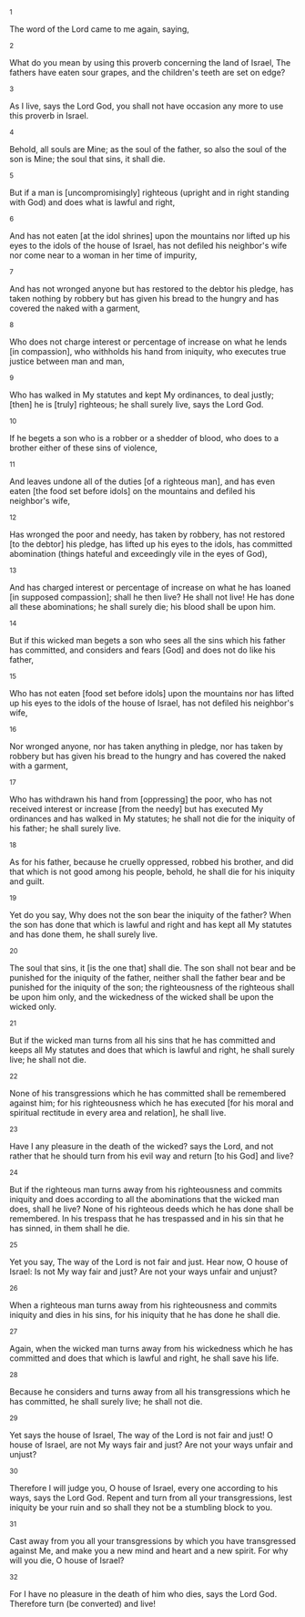 <sup>1</sup> 

The word of the Lord came to me again, saying, 

<sup>2</sup> 

What do you mean by using this proverb concerning the land of Israel, The fathers have eaten sour grapes, and the children's teeth are set on edge? 

<sup>3</sup> 

As I live, says the Lord God, you shall not have occasion any more to use this proverb in Israel. 

<sup>4</sup> 

Behold, all souls are Mine; as the soul of the father, so also the soul of the son is Mine; the soul that sins, it shall die. 

<sup>5</sup> 

But if a man is [uncompromisingly] righteous (upright and in right standing with God) and does what is lawful and right, 

<sup>6</sup> 

And has not eaten [at the idol shrines] upon the mountains nor lifted up his eyes to the idols of the house of Israel, has not defiled his neighbor's wife nor come near to a woman in her time of impurity, 

<sup>7</sup> 

And has not wronged anyone but has restored to the debtor his pledge, has taken nothing by robbery but has given his bread to the hungry and has covered the naked with a garment, 

<sup>8</sup> 

Who does not charge interest or percentage of increase on what he lends [in compassion], who withholds his hand from iniquity, who executes true justice between man and man, 

<sup>9</sup> 

Who has walked in My statutes and kept My ordinances, to deal justly; [then] he is [truly] righteous; he shall surely live, says the Lord God. 

<sup>10</sup> 

If he begets a son who is a robber or a shedder of blood, who does to a brother either of these sins of violence, 

<sup>11</sup> 

And leaves undone all of the duties [of a righteous man], and has even eaten [the food set before idols] on the mountains and defiled his neighbor's wife, 

<sup>12</sup> 

Has wronged the poor and needy, has taken by robbery, has not restored [to the debtor] his pledge, has lifted up his eyes to the idols, has committed abomination (things hateful and exceedingly vile in the eyes of God), 

<sup>13</sup> 

And has charged interest or percentage of increase on what he has loaned [in supposed compassion]; shall he then live? He shall not live! He has done all these abominations; he shall surely die; his blood shall be upon him. 

<sup>14</sup> 

But if this wicked man begets a son who sees all the sins which his father has committed, and considers and fears [God] and does not do like his father, 

<sup>15</sup> 

Who has not eaten [food set before idols] upon the mountains nor has lifted up his eyes to the idols of the house of Israel, has not defiled his neighbor's wife, 

<sup>16</sup> 

Nor wronged anyone, nor has taken anything in pledge, nor has taken by robbery but has given his bread to the hungry and has covered the naked with a garment, 

<sup>17</sup> 

Who has withdrawn his hand from [oppressing] the poor, who has not received interest or increase [from the needy] but has executed My ordinances and has walked in My statutes; he shall not die for the iniquity of his father; he shall surely live. 

<sup>18</sup> 

As for his father, because he cruelly oppressed, robbed his brother, and did that which is not good among his people, behold, he shall die for his iniquity and guilt. 

<sup>19</sup> 

Yet do you say, Why does not the son bear the iniquity of the father? When the son has done that which is lawful and right and has kept all My statutes and has done them, he shall surely live. 

<sup>20</sup> 

The soul that sins, it [is the one that] shall die. The son shall not bear and be punished for the iniquity of the father, neither shall the father bear and be punished for the iniquity of the son; the righteousness of the righteous shall be upon him only, and the wickedness of the wicked shall be upon the wicked only. 

<sup>21</sup> 

But if the wicked man turns from all his sins that he has committed and keeps all My statutes and does that which is lawful and right, he shall surely live; he shall not die. 

<sup>22</sup> 

None of his transgressions which he has committed shall be remembered against him; for his righteousness which he has executed [for his moral and spiritual rectitude in every area and relation], he shall live. 

<sup>23</sup> 

Have I any pleasure in the death of the wicked? says the Lord, and not rather that he should turn from his evil way and return [to his God] and live? 

<sup>24</sup> 

But if the righteous man turns away from his righteousness and commits iniquity and does according to all the abominations that the wicked man does, shall he live? None of his righteous deeds which he has done shall be remembered. In his trespass that he has trespassed and in his sin that he has sinned, in them shall he die. 

<sup>25</sup> 

Yet you say, The way of the Lord is not fair and just. Hear now, O house of Israel: Is not My way fair and just? Are not your ways unfair and unjust? 

<sup>26</sup> 

When a righteous man turns away from his righteousness and commits iniquity and dies in his sins, for his iniquity that he has done he shall die. 

<sup>27</sup> 

Again, when the wicked man turns away from his wickedness which he has committed and does that which is lawful and right, he shall save his life. 

<sup>28</sup> 

Because he considers and turns away from all his transgressions which he has committed, he shall surely live; he shall not die. 

<sup>29</sup> 

Yet says the house of Israel, The way of the Lord is not fair and just! O house of Israel, are not My ways fair and just? Are not your ways unfair and unjust? 

<sup>30</sup> 

Therefore I will judge you, O house of Israel, every one according to his ways, says the Lord God. Repent and turn from all your transgressions, lest iniquity be your ruin and so shall they not be a stumbling block to you. 

<sup>31</sup> 

Cast away from you all your transgressions by which you have transgressed against Me, and make you a new mind and heart and a new spirit. For why will you die, O house of Israel? 

<sup>32</sup> 

For I have no pleasure in the death of him who dies, says the Lord God. Therefore turn (be converted) and live!